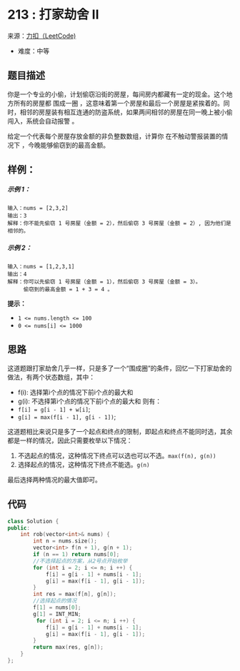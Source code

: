 # 213 : 打家劫舍 II
来源：[力扣（LeetCode)](https://leetcode.cn/problems/house-robber-ii/)

* 难度：中等

## 题目描述
你是一个专业的小偷，计划偷窃沿街的房屋，每间房内都藏有一定的现金。这个地方所有的房屋都 围成一圈 ，这意味着第一个房屋和最后一个房屋是紧挨着的。同时，相邻的房屋装有相互连通的防盗系统，如果两间相邻的房屋在同一晚上被小偷闯入，系统会自动报警 。

给定一个代表每个房屋存放金额的非负整数数组，计算你 在不触动警报装置的情况下 ，今晚能够偷窃到的最高金额。


## 样例：
##### 示例 1：
```
输入：nums = [2,3,2]
输出：3
解释：你不能先偷窃 1 号房屋（金额 = 2），然后偷窃 3 号房屋（金额 = 2）, 因为他们是相邻的。
```
##### 示例 2：
```
输入：nums = [1,2,3,1]
输出：4
解释：你可以先偷窃 1 号房屋（金额 = 1），然后偷窃 3 号房屋（金额 = 3）。
     偷窃到的最高金额 = 1 + 3 = 4 。
```
**提示：**
* `1 <= nums.length <= 100`
* `0 <= nums[i] <= 1000`
  
## 思路
这道题跟打家劫舍几乎一样，只是多了一个“围成圈”的条件，回忆一下打家劫舍的做法，有两个状态数组，其中：
* f(i): 选择第i个点的情况下前i个点的最大和
* g(i): 不选择第i个点的情况下前i个点的最大和
则有：
* `f[i] = g[i - 1] + w[i]`;
* `g[i] = max(f[i - 1], g[i - 1])`;

这道题相比来说只是多了一个起点和终点的限制，即起点和终点不能同时选，其余都是一样的情况，因此只需要枚举以下情况：
1. 不选起点的情况，这种情况下终点可以选也可以不选。`max(f(n), g(n))`
2. 选择起点的情况，这种情况下终点不能选。`g(n)`

最后选择两种情况的最大值即可。
## 代码
```c++
class Solution {
public:
    int rob(vector<int>& nums) {
        int n = nums.size();
        vector<int> f(n + 1), g(n + 1);
        if (n == 1) return nums[0];
        //不选择起点的方案，从2号点开始枚举
        for (int i = 2; i <= n; i ++) {
            f[i] = g[i - 1] + nums[i - 1];
            g[i] = max(f[i - 1], g[i - 1]);
        }
        int res = max(f[n], g[n]);
        //选择起点的情况
        f[1] = nums[0];
        g[1] = INT_MIN;
         for (int i = 2; i <= n; i ++) {
            f[i] = g[i - 1] + nums[i - 1];
            g[i] = max(f[i - 1], g[i - 1]);
        }
        return max(res, g[n]);
    }
};
```
